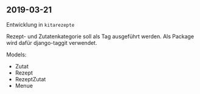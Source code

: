 ## 2019-03-21
Entwicklung in `kitarezepte`

Rezept- und Zutatenkategorie soll als Tag ausgeführt werden. 
Als Package wird dafür django-taggit verwendet.

Models:
- Zutat
- Rezept
- RezeptZutat
- Menue
